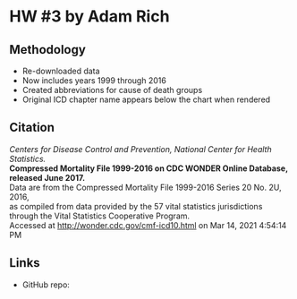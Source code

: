 # HW #3 by Adam Rich


## Methodology

* Re-downloaded data
* Now includes years 1999 through 2016
* Created abbreviations for cause of death groups
* Original ICD chapter name appears below the chart when rendered

## Citation

*Centers for Disease Control and Prevention, National Center for Health Statistics.*<br/>
**Compressed Mortality File 1999-2016 on CDC WONDER Online Database, released June 2017.**<br/>
Data are from the Compressed Mortality File 1999-2016 Series 20 No. 2U, 2016,<br/>
as compiled from data provided by the 57 vital statistics jurisdictions<br/>
through the Vital Statistics Cooperative Program.<br/>
Accessed at http://wonder.cdc.gov/cmf-icd10.html on Mar 14, 2021 4:54:14 PM<br/>

## Links

* GitHub repo: 




